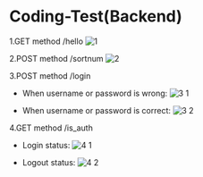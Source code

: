 # Coding-Test(Backend)

1.GET method /hello
![1](https://user-images.githubusercontent.com/46217270/198196603-c73cf23f-01f9-477c-a885-2f8b0c1ec3db.PNG)

2.POST method /sortnum
![2](https://user-images.githubusercontent.com/46217270/198196618-7e98a91c-76af-4955-b066-067bc7fa6029.PNG)

3.POST method /login
- When username or password is wrong:
![3 1](https://user-images.githubusercontent.com/46217270/198196809-ad1b68fa-2e43-4f74-84a3-a659b2cb17d3.PNG)

- When username or password is correct:
![3 2](https://user-images.githubusercontent.com/46217270/198196839-65c39e61-005f-46c7-83ea-e4cc6f0b5a39.PNG)

4.GET method /is_auth
- Login status:
![4 1](https://user-images.githubusercontent.com/46217270/198196930-289f58ad-47ba-419f-b03d-4ee8ecf5779d.PNG)

- Logout status:
![4 2](https://user-images.githubusercontent.com/46217270/198196951-93c0928f-e4f9-49dc-9a09-2ade4be8a833.PNG)

